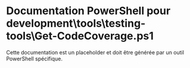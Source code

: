 # Documentation PowerShell pour development\tools\testing-tools\Get-CodeCoverage.ps1

Cette documentation est un placeholder et doit être générée par un outil PowerShell spécifique.

